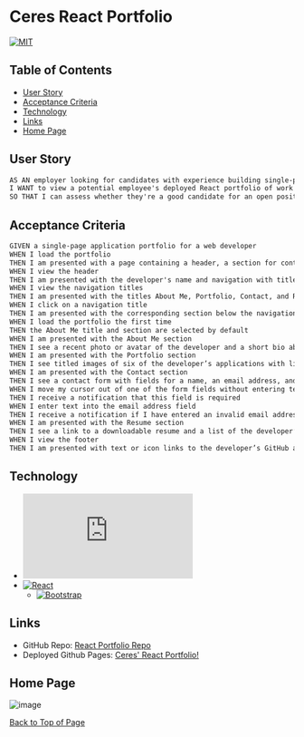 # Ceres React Portfolio 
[![MIT](https://img.shields.io/static/v1.svg?label=📃%20License&message=MIT&color=important)](./LICENSE)

## Table of Contents

* [User Story](#user-story)
* [Acceptance Criteria](#acceptance-criteria)
* [Technology](#technology)
* [Links](#links)
* [Home Page](#home-page)

## User Story

```md
AS AN employer looking for candidates with experience building single-page applications
I WANT to view a potential employee's deployed React portfolio of work samples
SO THAT I can assess whether they're a good candidate for an open position
```

## Acceptance Criteria

```md
GIVEN a single-page application portfolio for a web developer
WHEN I load the portfolio
THEN I am presented with a page containing a header, a section for content, and a footer
WHEN I view the header
THEN I am presented with the developer's name and navigation with titles corresponding to different sections of the portfolio
WHEN I view the navigation titles
THEN I am presented with the titles About Me, Portfolio, Contact, and Resume, and the title corresponding to the current section is highlighted
WHEN I click on a navigation title
THEN I am presented with the corresponding section below the navigation without the page reloading and that title is highlighted
WHEN I load the portfolio the first time
THEN the About Me title and section are selected by default
WHEN I am presented with the About Me section
THEN I see a recent photo or avatar of the developer and a short bio about them
WHEN I am presented with the Portfolio section
THEN I see titled images of six of the developer’s applications with links to both the deployed applications and the corresponding GitHub repository
WHEN I am presented with the Contact section
THEN I see a contact form with fields for a name, an email address, and a message
WHEN I move my cursor out of one of the form fields without entering text
THEN I receive a notification that this field is required
WHEN I enter text into the email address field
THEN I receive a notification if I have entered an invalid email address
WHEN I am presented with the Resume section
THEN I see a link to a downloadable resume and a list of the developer’s proficiencies
WHEN I view the footer
THEN I am presented with text or icon links to the developer’s GitHub and LinkedIn profiles, and their profile on a third platform (Stack Overflow, Twitter)
```

## Technology

* [![Node.js](https://img.shields.io/badge/Node.js®-v20.4.0-blue?logo=node.js)](https://nodejs.org/en)
* [![React](https://img.shields.io/badge/React-^18.2.0-blue?logo=npm)](https://www.npmjs.com/package/react)
  - [![Bootstrap](https://img.shields.io/badge/bootstrap-4.6.0-green?logo=npm)](https://www.npmjs.com/package/bootstrap)


## Links

* GitHub Repo: [React Portfolio Repo](https://github.com/ceresmarkley/ceres-react-portfolio)
* Deployed Github Pages: [Ceres' React Portfolio!](https://ceresmarkley.github.io/ceres-react-portfolio/#/)


## Home Page

![image](https://github.com/ceresmarkley/ceres-react-portfolio/assets/129554518/e13a5eaf-0c34-4028-8925-c6b50e37e996)   

[Back to Top of Page](#ceres-react-portfolio)

